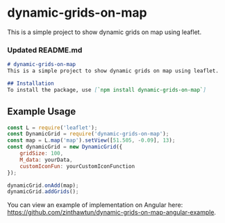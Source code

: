 # dynamic-grids-on-map
This is a simple project to show dynamic grids on map using leaflet.


### Updated README.md

```markdown
# dynamic-grids-on-map
This is a simple project to show dynamic grids on map using leaflet.

## Installation
To install the package, use [`npm install dynamic-grids-on-map`]
```
## Example Usage
```javascript
const L = require('leaflet');
const DynamicGrid = require('dynamic-grids-on-map');
const map = L.map('map').setView([51.505, -0.09], 13);
const dynamicGrid = new DynamicGrid({
    gridSize: 100,
    M_data: yourData,
    customIconFun: yourCustomIconFunction
});

dynamicGrid.onAdd(map);
dynamicGrid.addGrids();
```
You can view an example of implementation on Angular here: https://github.com/zinthawtun/dynamic-grids-on-map-angular-example. 
